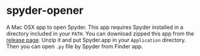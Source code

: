 # spyder-opener
A Mac OSX app to open Spyder. This app requires Spyder installed in a directory included in your `PATH`.
You can download zipped this app from the [release page](https://github.com/jkawamoto/spyder-opener/releases).
Unzip it and put Spyder.app in your `Application` directory.
Then you can open `.py` file by Spyder from Finder app.
